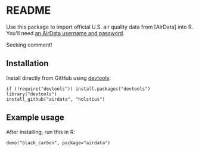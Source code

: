 README
======

Use this package to import official U.S. air quality data from [AirData] into R. You'll need [an AirData username and password](http://www.epa.gov/airdata/tas_Data_Mart_Registration.html).

Seeking comment!

Installation
------------

Install directly from GitHub using [devtools]:

    if (!require("devtools")) install.packages("devtools")
    library("devtools")
    install_github("airdata", "holstius")

Example usage
-------------

After installing, run this in R:

    demo("black_carbon", package="airdata")

[R]: http://r-project.org "R"
[AQDMRS]: https://ofmext.epa.gov/AQDMRS/aqdmrs.html "AQDMRS"
[devtools]: https://github.com/hadley/devtools "devtools"